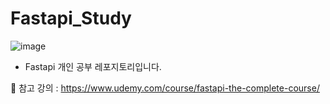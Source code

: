 # Fastapi_Study

![image](https://github.com/min731/Fastapi_Study/assets/115389344/248fe96d-ac46-4848-b23c-16d35ae376ec)

* Fastapi 개인 공부 레포지토리입니다.

📒 참고 강의 : https://www.udemy.com/course/fastapi-the-complete-course/ 
